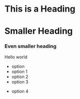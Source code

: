 # This is a Heading

# Smaller Heading

### Even smaller heading

Hello world

- option
- option 1
- option 2
- option 3
* option 4